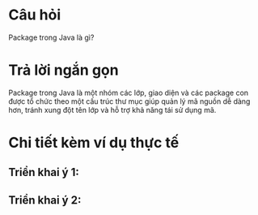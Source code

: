 # Câu hỏi
Package trong Java là gì?

# Trả lời ngắn gọn  
Package trong Java là một nhóm các lớp, giao diện và các package con được tổ chức theo một cấu trúc thư mục giúp quản lý mã nguồn dễ dàng hơn, tránh xung đột tên lớp và hỗ trợ khả năng tái sử dụng mã.

# Chi tiết kèm ví dụ thực tế  
## Triển khai ý 1:
## Triển khai ý 2:

